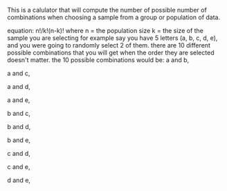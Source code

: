 This is a calulator that will compute the number of possible number of combinations when choosing a sample from a group or population of data.

equation:
n!/k!(n-k)!
where
n = the population size
k = the size of the sample you are selecting
for example say you have 5 letters (a, b, c, d, e), and you were going to randomly select 2 of them. there are 10 different possible combinations that you will get when the order they are selected doesn't matter.
the 10 possible combinations would be:
  a and b,
  
  a and c,
  
  a and d,
  
  a and e,
  
  b and c,
  
  b and d,
  
  b and e,
  
  c and d,
  
  c and e,
  
  d and e,

